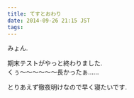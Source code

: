 ```yaml
---
title: てすとおわり
date: 2014-09-26 21:15 JST
tags:
---
```


みょん.

期末テストがやっと終わりました.  
くぅ〜〜〜〜〜〜長かったぁ......

とりあえず徹夜明けなので早く寝たいです.
